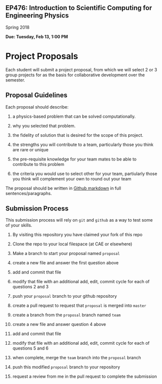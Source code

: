 ## EP476: Introduction to Scientific Computing for Engineering Physics

Spring 2018

**Due: Tuesday, Feb 13, 1:00 PM**

# Project Proposals

Each student will submit a project proposal, from which we will select 2 or 3
group projects for as the basis for collaborative development over the
semester.

## Proposal Guidelines

Each proposal should describe:

1. a physics-based problem that can be solved computationally.

1. why you selected that problem.

1. the fidelity of solution that is desired for the scope of this project.

1. the strengths you will contribute to a team, particularly those you think
   are rare or unique

1. the pre-requisite knowledge for your team mates to be able to contribute to
   this problem

1. the criteria you would use to select other for your team, partiularly those
   you think will complement your own to round out your team

The proposal should be written in
[Github markdown](https://guides.github.com/features/mastering-markdown/) in
full sentences/paragraphs.

## Submission Process

This submission process will rely on `git` and `github` as a way to test some
of your skills.

1. By visiting this repository you have claimed your fork of this repo

1. Clone the repo to your local filespace (at CAE or elsewhere)

1. Make a branch to start your proposal named `proposal`

1. create a new file and answer the first question above

1. add and commit that file

1. modify that file with an additional add, edit, commit cycle for each of
   questions 2 and 3

1. push your `proposal` branch to your github repository

1. create a pull request to request that `proposal` is merged into `master`

1. create a branch from the `proposal` branch named `team`

1. create a new file and answer question 4 above

1. add and commit that file

1. modify that file with an additional add, edit, commit cycle for each of
   questions 5 and 6

1. when complete, merge the `team` branch into the `proposal` branch

1. push this modified `proposal` branch to your repository

1. request a review from me in the pull request to complete the submission

